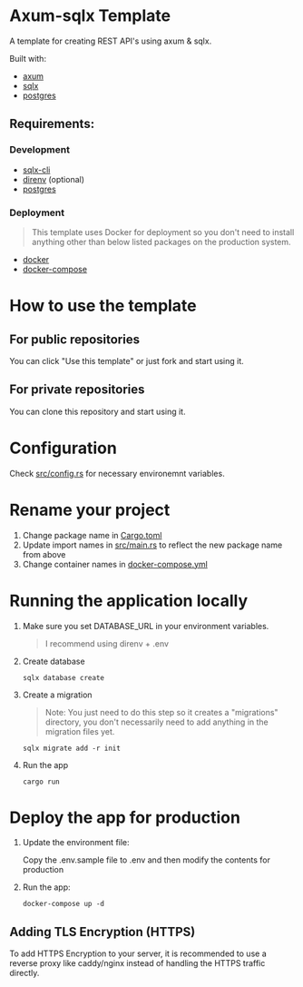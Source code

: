 # Axum-sqlx Template

A template for creating REST API's using axum & sqlx.

Built with:

- [axum](https://crates.io/crates/axum)
- [sqlx](https://crates.io/crates/sqlx)
- [postgres](https://www.postgresql.org/)

## Requirements:

### Development

- [sqlx-cli](https://crates.io/crates/sqlx-cli)
- [direnv](https://github.com/direnv/direnv) (optional)
- [postgres](https://www.postgresql.org/)

### Deployment

> This template uses Docker for deployment so you don't need to install
> anything other than below listed packages on the production system.

- [docker](https://docker.com)
- [docker-compose](https://docs.docker.com/compose/)

# How to use the template

## For public repositories

You can click "Use this template" or just fork and start using it.

## For private repositories

You can clone this repository and start using it.

# Configuration

Check [src/config.rs](./src/config.rs) for necessary environemnt variables.

# Rename your project

1. Change package name in [Cargo.toml](./Cargo.toml)
2. Update import names in [src/main.rs](./src/main.rs) to reflect the new package name from above
3. Change container names in [docker-compose.yml](./docker-compose.yml)

# Running the application locally

1. Make sure you set DATABASE_URL in your environment variables.

   > I recommend using direnv + .env

2. Create database

   ```
   sqlx database create
   ```

3. Create a migration

   > Note: You just need to do this step so it creates a "migrations" directory,
   > you don't necessarily need to add anything in the migration files yet.

   ```
   sqlx migrate add -r init
   ```

4. Run the app

   ```
   cargo run
   ```

# Deploy the app for production

1. Update the environment file:

   Copy the .env.sample file to .env and then modify the contents for production

2. Run the app:

   ```
   docker-compose up -d
   ```

## Adding TLS Encryption (HTTPS)

To add HTTPS Encryption to your server, it is recommended to use a reverse
proxy like caddy/nginx instead of handling the HTTPS traffic directly.
